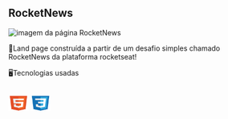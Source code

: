 ## RocketNews

 <img src="/src/img/exemplo.png" alt="imagem da página RocketNews">

  📝Land page construída a partir de um desafio simples chamado RocketNews da plataforma rocketseat!

   🖥️Tecnologias usadas

  <div style="display: inline_block"><br>
    <img align="center" alt="HTML" height="30" width="40" src="https://raw.githubusercontent.com/devicons/devicon/master/icons/html5/html5-original.svg">
    <img align="center" alt="CSS" height="30" width="40" src="https://raw.githubusercontent.com/devicons/devicon/master/icons/css3/css3-original.svg">
  </div>